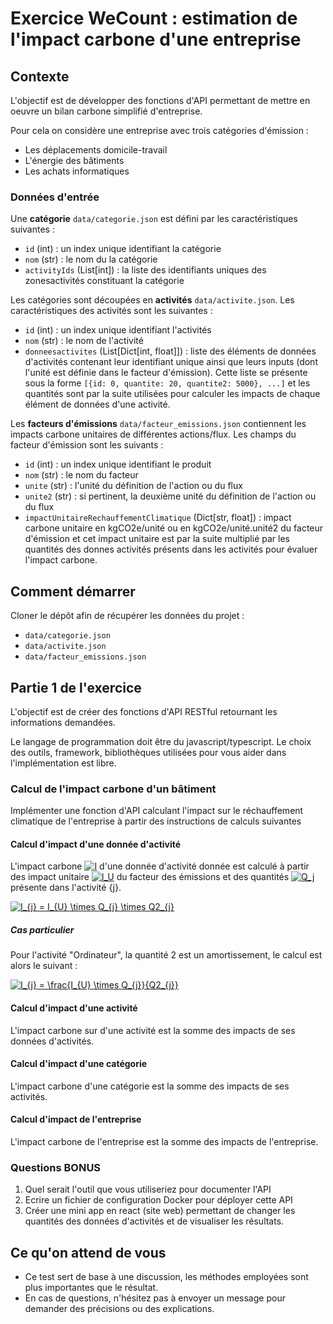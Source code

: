 # Exercice WeCount : estimation de l'impact carbone d'une entreprise

## Contexte

L'objectif est de développer des fonctions d'API permettant de mettre en oeuvre un bilan carbone simplifié d'entreprise.

Pour cela on considère une entreprise avec trois catégories d'émission :

- Les déplacements domicile-travail
- L'énergie des bâtiments
- Les achats informatiques

### Données d'entrée

Une **catégorie** `data/categorie.json` est défini par les caractéristiques suivantes :

- `id` (int) : un index unique identifiant la catégorie
- `nom` (str) : le nom du la catégorie
- `activityIds` (List[int]) : la liste des identifiants uniques des zonesactivités constituant la catégorie


Les catégories sont découpées en **activités** `data/activite.json`. Les caractéristiques des activités sont les suivantes :

- `id` (int) : un index unique identifiant l'activités
- `nom` (str) : le nom de l'activité
- `donneesactivites` (List[Dict[int, float]]) : liste des éléments de données d'activités contenant leur identifiant unique ainsi que leurs inputs (dont l'unité est définie dans le facteur d'émission). Cette liste se présente sous la forme `[{id: 0, quantite: 20, quantite2: 5000}, ...]` et les quantités sont par la suite utilisées pour calculer les impacts de chaque élément de données d'une activité.

Les **facteurs d'émissions** `data/facteur_emissions.json` contiennent les impacts carbone unitaires de différentes actions/flux. Les champs du facteur d'émission sont les suivants :

- `id` (int) : un index unique identifiant le produit
- `nom` (str) : le nom du facteur
- `unite` (str) : l'unité du définition de l'action ou du flux
- `unite2` (str) : si pertinent, la deuxième unité du définition de l'action ou du flux
- `impactUnitaireRechauffementClimatique` (Dict[str, float]) : impact carbone unitaire en kgCO2e/unité ou en kgCO2e/unité.unité2 du facteur d'émission et cet impact unitaire est par la suite multiplié par les quantités des donnes activités présents dans les activités pour évaluer l'impact carbone.


## Comment démarrer

Cloner le dépôt afin de récupérer les données du projet :

- `data/categorie.json`
- `data/activite.json`
- `data/facteur_emissions.json`

## Partie 1 de l'exercice 

L'objectif est de créer des fonctions d'API RESTful retournant les informations demandées.

Le langage de programmation doit être du javascript/typescript. Le choix des outils, framework, bibliothèques utilisées pour vous aider dans l'implémentation est libre. 

### Calcul de l'impact carbone d'un bâtiment

Implémenter une fonction d'API calculant l'impact sur le réchauffement climatique de l'entreprise à partir des instructions de calculs suivantes 

#### Calcul d'impact d'une donnée d'activité

L'impact carbone
<a href="https://render.githubusercontent.com/render/math?math=I" target="_blank"><img src="https://render.githubusercontent.com/render/math?math=I" title="I"/></a>
 d'une donnée d'activité donnée est calculé à partir des impact unitaire
<a href="https://render.githubusercontent.com/render/math?math=I_U" target="_blank"><img src="https://render.githubusercontent.com/render/math?math=I_U" title="I_U"/></a>
du facteur des émissions et des quantités
<a href="https://render.githubusercontent.com/render/math?math=Q_j" target="_blank"><img src="https://render.githubusercontent.com/render/math?math=Q_j" title="Q_j"/></a>
présente dans l'activité {j}.

<a href="https://render.githubusercontent.com/render/math?math=I_{j} = I_{U} \times Q_{j} \times Q2_{j}" target="_blank"><img src="https://render.githubusercontent.com/render/math?math=I_{j} = I_{U} \times Q_{j} \times Q2_{j}" title="I_{j} = I_{U} \times Q_{j} \times Q2_{j}"/></a>

##### Cas particulier
Pour l'activité "Ordinateur", la quantité 2 est un amortissement, le calcul est alors le suivant :

<a href="https://render.githubusercontent.com/render/math?math=I_{j} = \frac{I_{U}\times Q_{j}}{Q2_{j}}" target="_blank"><img src="https://render.githubusercontent.com/render/math?math=I_{j} = \frac{I_{U} \times Q_{j}}{Q2_{j}}" title="I_{j} = \frac{I_{U} \times Q_{j}}{Q2_{j}}"/></a>

#### Calcul d'impact d'une activité

L'impact carbone sur d'une activité est la somme des impacts de ses données d'activités.

#### Calcul d'impact d'une catégorie

L'impact carbone d'une catégorie est la somme des impacts de ses activités.

#### Calcul d'impact de l'entreprise

L'impact carbone de l'entreprise est la somme des impacts de l'entreprise.

### Questions BONUS

1. Quel serait l'outil que vous utiliseriez pour documenter l'API
2. Ecrire un fichier de configuration Docker pour déployer cette API
3. Créer une mini app en react (site web) permettant de changer les quantités des données d'activités et de visualiser les résultats.


## Ce qu'on attend de vous

- Ce test sert de base à une discussion, les méthodes employées sont plus importantes que le résultat.
- En cas de questions, n'hésitez pas à envoyer un message pour demander des précisions ou des explications.
